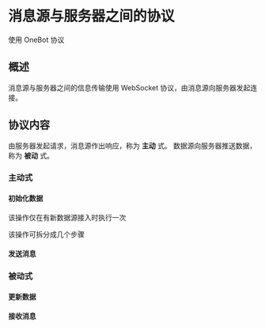 # 消息源与服务器之间的协议

使用 OneBot 协议

## 概述
消息源与服务器之间的信息传输使用 WebSocket 协议，由消息源向服务器发起连接。

## 协议内容
由服务器发起请求，消息源作出响应，称为 **主动** 式。
数据源向服务器推送数据，称为 **被动** 式。

### 主动式

#### 初始化数据
该操作仅在有新数据源接入时执行一次

该操作可拆分成几个步骤

#### 发送消息


### 被动式

#### 更新数据


#### 接收消息

